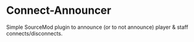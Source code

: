 # Connect-Announcer
Simple SourceMod plugin to announce (or to not announce) player &amp; staff connects/disconnects.
